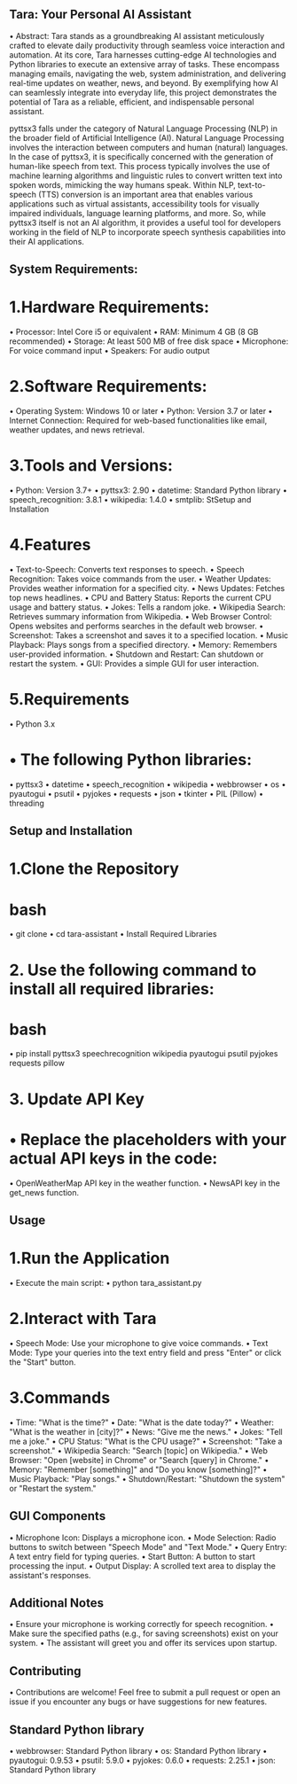 
## Tara: Your Personal AI Assistant
• Abstract: 
      Tara stands as a groundbreaking AI assistant meticulously crafted to elevate  daily productivity through seamless voice interaction and automation. At its core,  Tara harnesses cutting-edge AI technologies and Python libraries to execute an extensive array of tasks. These encompass managing emails, navigating the web, system administration, and delivering real-time updates on weather, news, and beyond. By exemplifying how AI can seamlessly integrate into everyday life, this project demonstrates the potential of Tara as a reliable, efficient, and indispensable personal assistant.

pyttsx3 falls under the category of Natural Language Processing (NLP) in the broader field of Artificial Intelligence (AI).
Natural Language Processing involves the interaction between computers and human (natural) languages. In the case of pyttsx3, it is specifically concerned with the generation of human-like speech from text. This process typically involves the use of machine learning algorithms and linguistic rules to convert written text into spoken words, mimicking the way humans speak.
Within NLP, text-to-speech (TTS) conversion is an important area that enables various applications such as virtual assistants, accessibility tools for visually impaired individuals, language learning platforms, and more.
So, while pyttsx3 itself is not an AI algorithm, it provides a useful tool for developers working in the field of NLP to incorporate speech synthesis capabilities into their AI applications.

## System Requirements:
  # 1.Hardware Requirements:
  •	Processor: Intel Core i5 or equivalent
  •	RAM: Minimum 4 GB (8 GB recommended)
  •	Storage: At least 500 MB of free disk space
  •	Microphone: For voice command input
  •	Speakers: For audio output
  
  # 2.Software Requirements:
  •	Operating System: Windows 10 or later
  •	Python: Version 3.7 or later
  •	Internet Connection: Required for web-based functionalities like email, weather updates, and news retrieval.
  
  # 3.Tools and Versions:
  •	Python: Version 3.7+
  •	pyttsx3: 2.90
  •	datetime: Standard Python library
  •	speech_recognition: 3.8.1
  •	wikipedia: 1.4.0
  •	smtplib: StSetup and Installation
  
  # 4.Features
  • Text-to-Speech: Converts text responses to speech.
  • Speech Recognition: Takes voice commands from the user.
  • Weather Updates: Provides weather information for a specified city.
  • News Updates: Fetches top news headlines.
  • CPU and Battery Status: Reports the current CPU usage and battery status.
  • Jokes: Tells a random joke.
  • Wikipedia Search: Retrieves summary information from Wikipedia.
  • Web Browser Control: Opens websites and performs searches in the default web browser.
  • Screenshot: Takes a screenshot and saves it to a specified location.
  • Music Playback: Plays songs from a specified directory.
  • Memory: Remembers user-provided information.
  • Shutdown and Restart: Can shutdown or restart the system.
  • GUI: Provides a simple GUI for user interaction.
  # 5.Requirements
  • Python 3.x
  # • The following Python libraries:
  • pyttsx3
  • datetime
  • speech_recognition
  • wikipedia
  • webbrowser
  • os
  • pyautogui
  • psutil
  • pyjokes
  • requests
  • json
  • tkinter
  • PIL (Pillow)
  • threading

## Setup and Installation
# 1.Clone the Repository

  # bash
  • git clone <repository-url>
  • cd tara-assistant
  • Install Required Libraries

# 2. Use the following command to install all required libraries:
# bash
  • pip install pyttsx3 speechrecognition wikipedia pyautogui psutil pyjokes requests pillow

# 3. Update API Key
# • Replace the placeholders with your actual API keys in the code:
  • OpenWeatherMap API key in the weather function.
  • NewsAPI key in the get_news function.

## Usage
  # 1.Run the Application
  
  • Execute the main script:
 • python tara_assistant.py

# 2.Interact with Tara
  • Speech Mode: Use your microphone to give voice commands.
  • Text Mode: Type your queries into the text entry field and press "Enter" or click the "Start" button.

# 3.Commands
• Time: "What is the time?"
• Date: "What is the date today?"
• Weather: "What is the weather in [city]?"
• News: "Give me the news."
• Jokes: "Tell me a joke."
• CPU Status: "What is the CPU usage?"
• Screenshot: "Take a screenshot."
• Wikipedia Search: "Search [topic] on Wikipedia."
• Web Browser: "Open [website] in Chrome" or "Search [query] in Chrome."
• Memory: "Remember [something]" and "Do you know [something]?"
• Music Playback: "Play songs."
• Shutdown/Restart: "Shutdown the system" or "Restart the system."

## GUI Components
• Microphone Icon: Displays a microphone icon.
• Mode Selection: Radio buttons to switch between "Speech Mode" and "Text Mode."
• Query Entry: A text entry field for typing queries.
• Start Button: A button to start processing the input.
• Output Display: A scrolled text area to display the assistant's responses.

## Additional Notes
• Ensure your microphone is working correctly for speech recognition.
• Make sure the specified paths (e.g., for saving screenshots) exist on your system.
• The assistant will greet you and offer its services upon startup.

## Contributing
• Contributions are welcome! Feel free to submit a pull request or open an issue if you encounter any bugs or have suggestions for new features.

## Standard Python library
•	webbrowser: Standard Python library
•	os: Standard Python library
•	pyautogui: 0.9.53
•	psutil: 5.9.0
•	pyjokes: 0.6.0
•	requests: 2.25.1
•	json: Standard Python library


